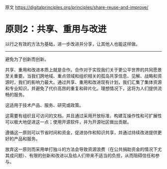 原文 https://digitalprinciples.org/principles/share-reuse-and-improve/

# 原则2：共享、重用与改进 

以行之有效的方法为基础，进一步改进并分享，让其他人也能这样做。

----

避免为了创新而创新。

共享、重用和改进本质上就是合作。合作对于实现我们关于更公平世界的共同愿景至关重要。当我们跨地域、重点领域和组织相关的孤岛共享信息、见解、战略和资源时，我们的影响力最大。通过共享、重用和改进现有计划，我们汇集了集体资源和专业知识，并避免了代价高昂的重复和碎片化。理想情况下，这将为人们提供流畅的服务。

这适用于技术产品、服务、研究或政策。

这需要有组织且可访问的文档，并且通过采用开放标准、构建互操作性和可扩展性可以极大地促进这一点；使用开源软件，并为开源社区做出贡献。

遵循这一原则可以节省时间和资金，促进协作和知识共享，并通过持续改进提供更好的产品和服务。

放弃这一原则而采用单打独斗的方法会导致资源浪费（在公共捐助资金的情况下尤其成问题）、有限的创新和改进以及给人们带来不适当的负担，从而阻碍信任和参与。
